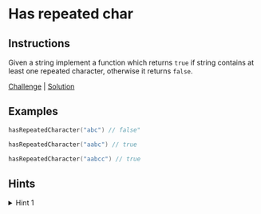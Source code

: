 # Has repeated char

## Instructions

Given a string implement a function which returns `true` if string contains at least one repeated character, otherwise
it returns `false`.

[Challenge](Challenge.kt) | [Solution](Solution.kt)

## Examples

```kotlin
hasRepeatedCharacter("abc") // false"

hasRepeatedCharacter("aabc") // true

hasRepeatedCharacter("aabcc") // true
```

## Hints

<details>
<summary>Hint 1</summary>
Use frequency counter.
</details>
